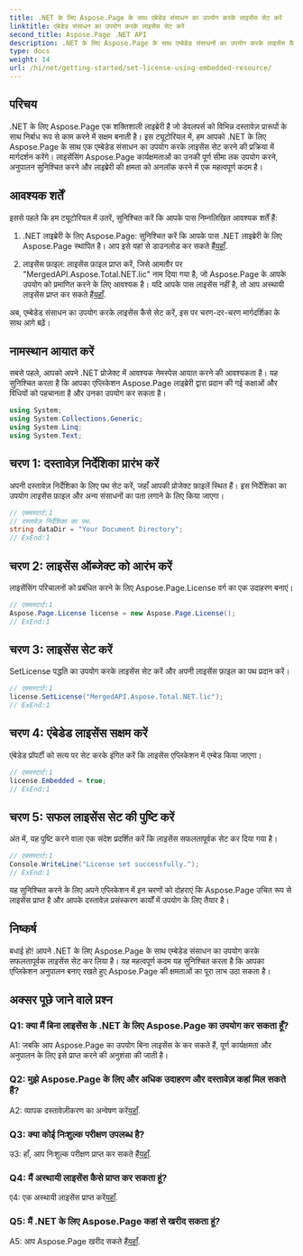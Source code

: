 ```yaml
---
title: .NET के लिए Aspose.Page के साथ एंबेडेड संसाधन का उपयोग करके लाइसेंस सेट करें
linktitle: एंबेडेड संसाधन का उपयोग करके लाइसेंस सेट करें
second_title: Aspose.Page .NET API
description: .NET के लिए Aspose.Page के साथ एम्बेडेड संसाधनों का उपयोग करके लाइसेंस कैसे सेट करें सीखें। अनुपालन सुनिश्चित करें और दस्तावेज़ प्रसंस्करण की पूरी क्षमता को अनलॉक करें।
type: docs
weight: 14
url: /hi/net/getting-started/set-license-using-embedded-resource/
---
```

## परिचय

.NET के लिए Aspose.Page एक शक्तिशाली लाइब्रेरी है जो डेवलपर्स को विभिन्न दस्तावेज़ प्रारूपों के साथ निर्बाध रूप से काम करने में सक्षम बनाती है। इस ट्यूटोरियल में, हम आपको .NET के लिए Aspose.Page के साथ एक एम्बेडेड संसाधन का उपयोग करके लाइसेंस सेट करने की प्रक्रिया में मार्गदर्शन करेंगे। लाइसेंसिंग Aspose.Page कार्यक्षमताओं का उनकी पूर्ण सीमा तक उपयोग करने, अनुपालन सुनिश्चित करने और लाइब्रेरी की क्षमता को अनलॉक करने में एक महत्वपूर्ण कदम है।

## आवश्यक शर्तें

इससे पहले कि हम ट्यूटोरियल में उतरें, सुनिश्चित करें कि आपके पास निम्नलिखित आवश्यक शर्तें हैं:

1. .NET लाइब्रेरी के लिए Aspose.Page: सुनिश्चित करें कि आपके पास .NET लाइब्रेरी के लिए Aspose.Page स्थापित है। आप इसे यहां से डाउनलोड कर सकते हैं[यहाँ](https://releases.aspose.com/page/net/).

2.  लाइसेंस फ़ाइल: लाइसेंस फ़ाइल प्राप्त करें, जिसे आमतौर पर "MergedAPI.Aspose.Total.NET.lic" नाम दिया गया है, जो Aspose.Page के आपके उपयोग को प्रमाणित करने के लिए आवश्यक है। यदि आपके पास लाइसेंस नहीं है, तो आप अस्थायी लाइसेंस प्राप्त कर सकते हैं[यहाँ](https://purchase.aspose.com/temporary-license/).

अब, एम्बेडेड संसाधन का उपयोग करके लाइसेंस कैसे सेट करें, इस पर चरण-दर-चरण मार्गदर्शिका के साथ आगे बढ़ें।

## नामस्थान आयात करें

सबसे पहले, आपको अपने .NET प्रोजेक्ट में आवश्यक नेमस्पेस आयात करने की आवश्यकता है। यह सुनिश्चित करता है कि आपका एप्लिकेशन Aspose.Page लाइब्रेरी द्वारा प्रदान की गई कक्षाओं और विधियों को पहचानता है और उनका उपयोग कर सकता है।

```csharp
using System;
using System.Collections.Generic;
using System.Linq;
using System.Text;
```

## चरण 1: दस्तावेज़ निर्देशिका प्रारंभ करें

अपनी दस्तावेज़ निर्देशिका के लिए पथ सेट करें, जहाँ आपकी प्रोजेक्ट फ़ाइलें स्थित हैं। इस निर्देशिका का उपयोग लाइसेंस फ़ाइल और अन्य संसाधनों का पता लगाने के लिए किया जाएगा।

```csharp
// एक्सस्टार्ट:1
// दस्तावेज़ निर्देशिका का पथ.
string dataDir = "Your Document Directory";
// ExEnd:1
```

## चरण 2: लाइसेंस ऑब्जेक्ट को आरंभ करें

लाइसेंसिंग परिचालनों को प्रबंधित करने के लिए Aspose.Page.License वर्ग का एक उदाहरण बनाएं।

```csharp
// एक्सस्टार्ट:1
Aspose.Page.License license = new Aspose.Page.License();
// ExEnd:1
```

## चरण 3: लाइसेंस सेट करें

SetLicense पद्धति का उपयोग करके लाइसेंस सेट करें और अपनी लाइसेंस फ़ाइल का पथ प्रदान करें।

```csharp
// एक्सस्टार्ट:1
license.SetLicense("MergedAPI.Aspose.Total.NET.lic");
// ExEnd:1
```

## चरण 4: एंबेडेड लाइसेंस सक्षम करें

एंबेडेड प्रॉपर्टी को सत्य पर सेट करके इंगित करें कि लाइसेंस एप्लिकेशन में एम्बेड किया जाएगा।

```csharp
// एक्सस्टार्ट:1
license.Embedded = true;
// ExEnd:1
```

## चरण 5: सफल लाइसेंस सेट की पुष्टि करें

अंत में, यह पुष्टि करने वाला एक संदेश प्रदर्शित करें कि लाइसेंस सफलतापूर्वक सेट कर दिया गया है।

```csharp
// एक्सस्टार्ट:1
Console.WriteLine("License set successfully.");
// ExEnd:1
```

यह सुनिश्चित करने के लिए अपने एप्लिकेशन में इन चरणों को दोहराएं कि Aspose.Page उचित रूप से लाइसेंस प्राप्त है और आपके दस्तावेज़ प्रसंस्करण कार्यों में उपयोग के लिए तैयार है।

## निष्कर्ष

बधाई हो! आपने .NET के लिए Aspose.Page के साथ एम्बेडेड संसाधन का उपयोग करके सफलतापूर्वक लाइसेंस सेट कर लिया है। यह महत्वपूर्ण कदम यह सुनिश्चित करता है कि आपका एप्लिकेशन अनुपालन बनाए रखते हुए Aspose.Page की क्षमताओं का पूरा लाभ उठा सकता है।

## अक्सर पूछे जाने वाले प्रश्न

### Q1: क्या मैं बिना लाइसेंस के .NET के लिए Aspose.Page का उपयोग कर सकता हूँ?

A1: जबकि आप Aspose.Page का उपयोग बिना लाइसेंस के कर सकते हैं, पूर्ण कार्यक्षमता और अनुपालन के लिए इसे प्राप्त करने की अनुशंसा की जाती है।

### Q2: मुझे Aspose.Page के लिए और अधिक उदाहरण और दस्तावेज़ कहां मिल सकते हैं?

 A2: व्यापक दस्तावेज़ीकरण का अन्वेषण करें[यहाँ](https://reference.aspose.com/page/net/).

### Q3: क्या कोई निःशुल्क परीक्षण उपलब्ध है?

 उ3: हाँ, आप निःशुल्क परीक्षण प्राप्त कर सकते हैं[यहाँ](https://releases.aspose.com/).

### Q4: मैं अस्थायी लाइसेंस कैसे प्राप्त कर सकता हूं?

 ए4: एक अस्थायी लाइसेंस प्राप्त करें[यहाँ](https://purchase.aspose.com/temporary-license/).

### Q5: मैं .NET के लिए Aspose.Page कहां से खरीद सकता हूं?

 A5: आप Aspose.Page खरीद सकते हैं[यहाँ](https://purchase.aspose.com/buy).